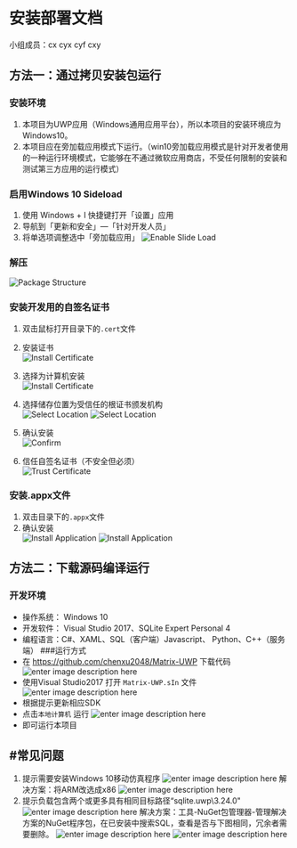 # 安装部署文档 
小组成员：cx cyx cyf cxy
## 方法一：通过拷贝安装包运行
### 安装环境
1. 本项目为UWP应用（Windows通用应用平台），所以本项目的安装环境应为Windows10。
2. 本项目应在旁加载应用模式下运行。（win10旁加载应用模式是针对开发者使用的一种运行环境模式，它能够在不通过微软应用商店，不受任何限制的安装和测试第三方应用的运行模式）
### 启用Windows 10 Sideload 
1. 使用 Windows + I 快捷键打开「设置」应用 
2. 导航到「更新和安全」—「针对开发人员」 
3. 将单选项调整选中「旁加载应用」 
![Enable Slide Load](./assets/install/enable-sideload.png) 

### 解压
![Package Structure](./assets/install/package-structure.png)

### 安装开发用的自签名证书
1. 双击鼠标打开目录下的``.cert``文件
2. 安装证书  
![Install Certificate](./assets/install/install-certificate.png)

3. 选择为计算机安装  
![Install Certificate](./assets/install/import-certificate.png)

4. 选择储存位置为受信任的根证书颁发机构  
![Select Location](./assets/install/select-certificate-location.png)
![Select Location](./assets/install/select-certificate-location-1.png)

5. 确认安装  
![Confirm](./assets/install/install-certificate-1.png)

6. 信任自签名证书（不安全但必须）  
![Trust Certificate](./assets/install/trust-certificate.png)

###  安装.appx文件 
1. 双击目录下的``.appx``文件
2. 确认安装  
![Install Application](./assets/install/install-application.png)
![Install Application](./assets/install/application-installing.png)

## 方法二：下载源码编译运行
### 开发环境
- 操作系统： Windows 10
- 开发软件： Visual Studio 2017、SQLite Expert Personal 4
- 编程语言：C#、XAML、SQL（客户端）Javascript、 Python、C++（服务端）
###运行方式
- 在 https://github.com/chenxu2048/Matrix-UWP 下载代码
![enter image description here](https://images-cdn.shimo.im/0kb54aZXelAC71eB/image.png!thumbnail)
- 使用Visual Studio2017 打开 `Matrix-UWP.sIn` 文件
![enter image description here](https://images-cdn.shimo.im/WjpvxREb9jIQ4BXy/image.png!thumbnail)
- 根据提示更新相应SDK
- 点击`本地计算机` 运行
![enter image description here](https://images-cdn.shimo.im/i31XnNFMmuscCqiJ/image.png!thumbnail)
- 即可运行本项目
## #常见问题
1. 提示需要安装Windows 10移动仿真程序
![enter image description here](https://images-cdn.shimo.im/UeWs9XlCILUrLUC2/image.png!thumbnail)
解决方案：将ARM改选成x86
![enter image description here](https://images-cdn.shimo.im/t5jRzyjoTIwCy2Nl/image.png!thumbnail)
2. 提示负载包含两个或更多具有相同目标路径“sqlite.uwp\3.24.0"
![enter image description here](https://images-cdn.shimo.im/EUhcoTDRlXMeHFJ8/image.png!thumbnail)
解决方案：工具-NuGet包管理器-管理解决方案的NuGet程序包，在已安装中搜索SQL，查看是否与下图相同，冗余者需要删除。
![enter image description here](https://images-cdn.shimo.im/6YXPb4Uhc38As7nW/image.png!thumbnail)
![enter image description here](https://images-cdn.shimo.im/mgps983VfyIUEsGj/image.png!thumbnail)

